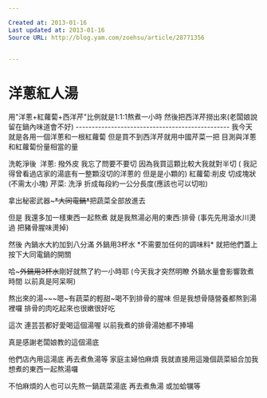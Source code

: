 ```yaml
---

Created at: 2013-01-16
Last updated at: 2013-01-16
Source URL: http://blog.yam.com/zoehsu/article/28771356


---
```


# 洋蔥紅人湯


用"洋蔥+紅蘿蔔+西洋芹"比例就是1:1:1熬煮一小時
然後把西洋芹撈出來(老闆娘說留在鍋內味道會不好)
\------------------------------------------------
我今天就是各用一個洋蔥和一根紅蘿蔔
但是買不到西洋芹就用中國芹菜一把 目測與洋蔥和紅蘿蔔份量相當的量

洗乾淨後 
洋蔥: 撥外皮 我忘了問要不要切 因為我買這顆比較大我就對半切
( 我記得曾看過店家的湯底有一整顆沒切的洋蔥的 但是是小顆的)
紅蘿蔔:削皮 切成塊狀(不需太小塊)
芹菜: 洗淨 折成每段約一公分長度(應該也可以切啦)

拿出秘密武器~~~\*大同電鍋\*~~把蔬菜全部放進去

但是 我還多加一樣東西一起熬煮 就是我熬湯必用的東西:排骨
(事先先用滾水川燙過 把豬骨腥味燙掉)

然後 內鍋水大約加到八分滿 外鍋用3杯水
\*不需要加任何的調味料\*
就把他們蓋上 按下大同電鍋的開關

哈~~~外鍋用3杯水~~剛好就熬了約一小時耶
(今天我才突然明瞭 外鍋水量會影響敦煮時間 以前真是阿呆啊)

熬出來的湯~~~嗯~有蔬菜的輕甜~喝不到排骨的腥味
但是我想骨隨營養都熬到湯裡囉
排骨的肉吃起來也很嫩很好吃

這次 連芸芸都好愛喝這個湯喔
以前我煮的排骨湯她都不捧場

真是感謝老闆娘教的這個湯底

他們店內用這湯底 再去煮魚湯等
家庭主婦怕麻煩 我就直接用這幾個蔬菜組合加我想煮的東西一起熬湯囉

不怕麻煩的人也可以先熬一鍋蔬菜湯底
再去煮魚湯 或加蛤犡等

